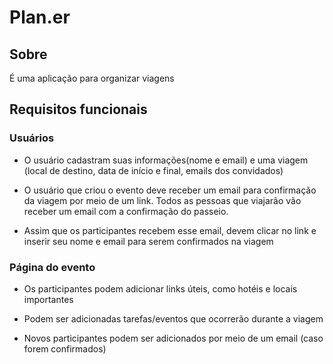 # Plan.er

## Sobre
É uma aplicação para organizar viagens

## Requisitos funcionais

### Usuários 
* O usuário cadastram suas informações(nome e email) e uma viagem (local de destino, data de início e final, emails dos convidados)

* O usuário que criou o evento deve receber um email para confirmação da viagem por meio de um link. Todos as pessoas que viajarão vão receber um email com a confirmação do passeio.

* Assim que os participantes recebem esse email, devem clicar no link e inserir seu nome e email para serem confirmados na viagem


### Página do evento

* Os participantes podem adicionar links úteis, como hotéis e locais importantes

* Podem ser adicionadas tarefas/eventos que ocorrerão durante a viagem

* Novos participantes podem ser adicionados por meio de um email (caso forem confirmados)